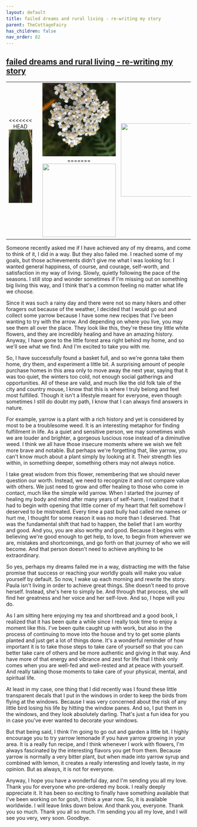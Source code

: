```yaml
---
layout: default
title: failed dreams and rural living - re-writing my story
parent: TheCottageFairy
has_children: false
nav_order: 82
---
```


## [failed dreams and rural living - re-writing my story](https://www.youtube.com/watch?v=Xt_zJQ1Z4Ok)

<div>
<table align="center">
	<tr>
		<td align="center">
<<<<<<< HEAD
			<img src="../../assets/cottage_fairy_ai_generated_photos/failed_dreams_and_rural_living_-_re-writing_my_story-[Xt_zJQ1Z4Ok]/generated_00.png" height="200" width="200"/>
		</td>
		<td align="center">
			<img src="../../assets/cottage_fairy_ai_generated_photos/failed_dreams_and_rural_living_-_re-writing_my_story-[Xt_zJQ1Z4Ok]/generated_01.png" height="200" width="200"/>
		</td>
		<td align="center">
			<img src="../../assets/cottage_fairy_ai_generated_photos/failed_dreams_and_rural_living_-_re-writing_my_story-[Xt_zJQ1Z4Ok]/generated_02.png" height="200" width="200"/>
=======
			<img src="../../posters/failed_dreams_and_rural_living_-_re-writing_my_story-[Xt_zJQ1Z4Ok]/generated_00.png" height="200" width="200"/>
		</td>
		<td align="center">
			<img src="../../posters/failed_dreams_and_rural_living_-_re-writing_my_story-[Xt_zJQ1Z4Ok]/generated_01.png" height="200" width="200"/>
		</td>
		<td align="center">
			<img src="../../posters/failed_dreams_and_rural_living_-_re-writing_my_story-[Xt_zJQ1Z4Ok]/generated_02.png" height="200" width="200"/>
>>>>>>> ffe52613361410ad9d371a0f80e81de4dd24175f
		</td>
	</tr>
</table>
</div>

Someone recently asked me if I have achieved any of my dreams, and come to think of it, I did in a way. But they also failed me. I reached some of my goals, but those achievements didn't give me what I was looking for. I wanted general happiness, of course, and courage, self-worth, and satisfaction in my way of living. Slowly, quietly following the pace of the seasons. I still stop and wonder sometimes if I'm missing out on something big living this way, and I think that's a common feeling no matter what life we choose.

Since it was such a rainy day and there were not so many hikers and other foragers out because of the weather, I decided that I would go out and collect some yarrow because I have some new recipes that I've been wanting to try with the arrow. And depending on where you live, you may see them all over the place. They look like this, they're these tiny little white flowers, and they are incredibly healing and have an amazing history. Anyway, I have gone to the little forest area right behind my home, and so we'll see what we find. And I'm excited to take you with me.

So, I have successfully found a basket full, and so we're gonna take them home, dry them, and experiment a little bit. A surprising amount of people purchase homes in this area only to move away the next year, saying that it was too quiet, the winters too cold, not enough social gatherings and opportunities. All of these are valid, and much like the old folk tale of the city and country mouse, I know that this is where I truly belong and feel most fulfilled. Though it isn't a lifestyle meant for everyone, even though sometimes I still do doubt my path, I know that I can always find answers in nature.

For example, yarrow is a plant with a rich history and yet is considered by most to be a troublesome weed. It is an interesting metaphor for finding fulfillment in life. As a quiet and sensitive person, we may sometimes wish we are louder and brighter, a gorgeous luscious rose instead of a diminutive weed. I think we all have those insecure moments where we wish we felt more brave and notable. But perhaps we're forgetting that, like yarrow, you can't know much about a plant simply by looking at it. Their strength lies within, in something deeper, something others may not always notice.

I take great wisdom from this flower, remembering that we should never question our worth. Instead, we need to recognize it and not compare value with others. We just need to grow and offer healing to those who come in contact, much like the simple wild yarrow. When I started the journey of healing my body and mind after many years of self-harm, I realized that it had to begin with opening that little corner of my heart that felt somehow I deserved to be mistreated. Every time a past bully had called me names or hurt me, I thought for some reason it was no more than I deserved. That was the fundamental shift that had to happen, the belief that I am worthy and good. And you, you are also worthy and good. Because it begins with believing we're good enough to get help, to love, to begin from wherever we are, mistakes and shortcomings, and go forth on that journey of who we will become. And that person doesn't need to achieve anything to be extraordinary.

So yes, perhaps my dreams failed me in a way, distracting me with the false promise that success or reaching your worldly goals will make you value yourself by default. So now, I wake up each morning and rewrite the story. Paula isn't living in order to achieve great things. She doesn't need to prove herself. Instead, she's here to simply be. And through that process, she will find her greatness and her voice and her self-love. And so, I hope will you do.

As I am sitting here enjoying my tea and shortbread and a good book, I realized that it has been quite a while since I really took time to enjoy a moment like this. I've been quite caught up with work, but also in the process of continuing to move into the house and try to get some plants planted and just get a lot of things done. It's a wonderful reminder of how important it is to take those steps to take care of yourself so that you can better take care of others and be more authentic and giving in that way. And have more of that energy and vibrance and zest for life that I think only comes when you are well-fed and well-rested and at peace with yourself. And really taking those moments to take care of your physical, mental, and spiritual life.

At least in my case, one thing that I did recently was I found these little transparent decals that I put in the windows in order to keep the birds from flying at the windows. Because I was very concerned about the risk of any little bird losing his life by hitting the window panes. And so, I put them in the windows, and they look absolutely darling. That's just a fun idea for you in case you've ever wanted to decorate your windows.

But that being said, I think I'm going to go out and garden a little bit. I highly encourage you to try yarrow lemonade if you have yarrow growing in your area. It is a really fun recipe, and I think whenever I work with flowers, I'm always fascinated by the interesting flavors you get from them. Because yarrow is normally a very bitter plant, but when made into yarrow syrup and combined with lemon, it creates a really interesting and lovely taste, in my opinion. But as always, it is not for everyone.

Anyway, I hope you have a wonderful day, and I'm sending you all my love. Thank you for everyone who pre-ordered my book. I really deeply appreciate it. It has been so exciting to finally have something available that I've been working on for gosh, I think a year now. So, it is available worldwide. I will leave links down below. And thank you, everyone. Thank you so much. Thank you all so much. I'm sending you all my love, and I will see you very, very soon. Goodbye.